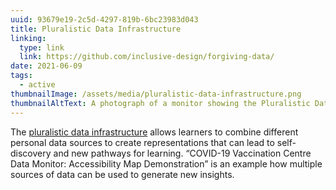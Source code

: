 ```yaml
---
uuid: 93679e19-2c5d-4297-819b-6bc23983d043
title: Pluralistic Data Infrastructure
linking:
  type: link
  link: https://github.com/inclusive-design/forgiving-data/
date: 2021-06-09
tags:
  - active
thumbnailImage: /assets/media/pluralistic-data-infrastructure.png
thumbnailAltText: A photograph of a monitor showing the Pluralistic Data Infrastructure GitHub page
---
```

The [pluralistic data infrastructure](https://github.com/inclusive-design/forgiving-data/) allows learners to combine
different personal data sources to create representations that can lead to self-discovery and new pathways for learning.
“COVID-19 Vaccination Centre Data Monitor: Accessibility Map Demonstration” is an example how multiple sources of data
can be used to generate new insights.
